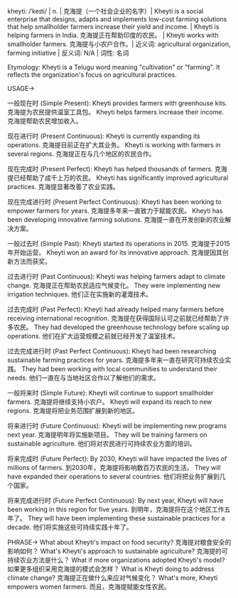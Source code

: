 kheyti: /ˈkeɪti/ | n. | 克海提（一个社会企业的名字）|  Kheyti is a social enterprise that designs, adapts and implements low-cost farming solutions that help smallholder farmers increase their yield and income. | Kheyti is helping farmers in India. 克海提正在帮助印度的农民。 | Kheyti works with smallholder farmers. 克海提与小农户合作。| 近义词:  agricultural organization, farming initiative | 反义词: N/A | 词性: 名词

Etymology:  Kheyti is a Telugu word meaning "cultivation" or "farming".  It reflects the organization's focus on agricultural practices.


USAGE->

一般现在时 (Simple Present):
Kheyti provides farmers with greenhouse kits.  克海提为农民提供温室工具包。
Kheyti helps farmers increase their income. 克海提帮助农民增加收入。

现在进行时 (Present Continuous):
Kheyti is currently expanding its operations. 克海提目前正在扩大其业务。
Kheyti is working with farmers in several regions. 克海提正在与几个地区的农民合作。

现在完成时 (Present Perfect):
Kheyti has helped thousands of farmers. 克海提已经帮助了成千上万的农民。
Kheyti has significantly improved agricultural practices. 克海提显著改善了农业实践。

现在完成进行时 (Present Perfect Continuous):
Kheyti has been working to empower farmers for years.  克海提多年来一直致力于赋能农民。
Kheyti has been developing innovative farming solutions. 克海提一直在开发创新的农业解决方案。

一般过去时 (Simple Past):
Kheyti started its operations in 2015. 克海提于2015年开始运营。
Kheyti won an award for its innovative approach. 克海提因其创新方法而获奖。

过去进行时 (Past Continuous):
Kheyti was helping farmers adapt to climate change. 克海提正在帮助农民适应气候变化。
They were implementing new irrigation techniques. 他们正在实施新的灌溉技术。

过去完成时 (Past Perfect):
Kheyti had already helped many farmers before receiving international recognition. 克海提在获得国际认可之前就已经帮助了许多农民。
They had developed the greenhouse technology before scaling up operations. 他们在扩大运营规模之前就已经开发了温室技术。


过去完成进行时 (Past Perfect Continuous):
Kheyti had been researching sustainable farming practices for years. 克海提多年来一直在研究可持续农业实践。
They had been working with local communities to understand their needs. 他们一直在与当地社区合作以了解他们的需求。

一般将来时 (Simple Future):
Kheyti will continue to support smallholder farmers. 克海提将继续支持小农户。
Kheyti will expand its reach to new regions. 克海提将把业务范围扩展到新的地区。

将来进行时 (Future Continuous):
Kheyti will be implementing new programs next year.  克海提明年将实施新项目。
They will be training farmers on sustainable agriculture. 他们将对农民进行可持续农业方面的培训。


将来完成时 (Future Perfect):
By 2030, Kheyti will have impacted the lives of millions of farmers. 到2030年，克海提将影响数百万农民的生活。
They will have expanded their operations to several countries. 他们将把业务扩展到几个国家。

将来完成进行时 (Future Perfect Continuous):
By next year, Kheyti will have been working in this region for five years. 到明年，克海提将在这个地区工作五年了。
They will have been implementing these sustainable practices for a decade. 他们将实施这些可持续实践十年了。



PHRASE->
What about Kheyti's impact on food security?  克海提对粮食安全的影响如何？
What's Kheyti's approach to sustainable agriculture?  克海提的可持续农业方法是什么？
What if more organizations adopted Kheyti's model? 如果更多组织采用克海提的模式会怎样？
What is Kheyti doing to address climate change? 克海提正在做什么来应对气候变化？
What's more, Kheyti empowers women farmers. 而且，克海提赋能女性农民。
